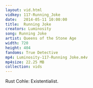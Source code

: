 ```yaml
---
layout: vid.html
vidkey: 117-Running_Joke
date:   2014-05-11 10:00:00
title:  Running Joke
creators: Luminosity
song: Running Joke
artist: Queens of the Stone Age
width: 720
height: 404
fandoms: True Detective
mp4: Luminosity-117-Running Joke.m4v
mp4size: 22.25 MB
collection: vids
---
```


  <div>
  Rust Cohle: Existentialist.
  </div>
  